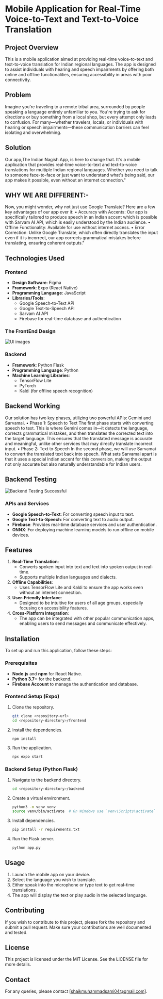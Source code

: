 # Mobile Application for Real-Time Voice-to-Text and Text-to-Voice Translation

## Project Overview
This is a mobile application aimed at providing real-time voice-to-text and text-to-voice translation for Indian regional languages. The app is designed to assist individuals with hearing and speech impairments by offering both online and offline functionalities, ensuring accessibility in areas with poor connectivity.
## Problem

Imagine you're traveling to a remote tribal area, surrounded by people speaking a language entirely unfamiliar to you. You're trying to ask for directions or buy something from a local shop, but every attempt only leads to confusion. For many—whether travelers, locals, or individuals with hearing or speech impairments—these communication barriers can feel isolating and overwhelming.

## Solution

Our app,The Indian Nagish App, is here to change that. It's a mobile application that provides real-time voice-to-text and text-to-voice translations for multiple Indian regional languages. Whether you need to talk to someone face-to-face or just want to understand what's being said, our app makes it possible, even without an internet connection."

## WHY WE ARE DIFFERENT:-

Now, you might wonder, why not just use Google Translate? Here are a few key advantages of our app over it:
• Accuracy with Accents: Our app is specifically tailored to produce speech in an Indian accent which is possible with Sarvam AI API, which is easily understood by the Indian audience.
• Offline Functionality: Available for use without internet access.
• Error Correction: Unlike Google Translate, which often directly translates the input even if it is incorrect, our app corrects grammatical mistakes before translating, ensuring coherent outputs."

## Technologies Used

### Frontend

- **Design Software**: Figma
- **Framework**: Expo (React Native)
- **Programming Language**: JavaScript
- **Libraries/Tools**:
  - Google Speech-to-Text API
  - Google Text-to-Speech API
  - Sarvam AI API
  - Firebase for real-time database and authentication

### The FrontEnd Design

![UI images](image.png)

### Backend

- **Framework**: Python Flask
- **Programming Language**: Python
- **Machine Learning Libraries**:
  - TensorFlow Lite
  - PyTorch
  - Kaldi (for offline speech recognition)

## Backend Working

Our solution has two key phases, utilizing two powerful APIs: Gemini and Sarvamai.
• Phase 1: Speech to Text
The first phase starts with converting speech to text. This is where Gemini comes in—it detects the language, corrects grammatical mistakes, and then translates the corrected text into the target language. This ensures that the translated message is accurate and meaningful, unlike other services that may directly translate incorrect input.
• Phase 2: Text to Speech
In the second phase, we will use Sarvamai to convert the translated text back into speech. What sets Sarvamai apart is that it uses a special Indian accent for this conversion, making the output not only accurate but also naturally understandable for Indian users.

## Backend Testing

![Backend Testing Successful ](image-1.png)

### APIs and Services

- **Google Speech-to-Text**: For converting speech input to text.
- **Google Text-to-Speech**: For converting text to audio output.
- **Firebase**: Provides real-time database services and user authentication.
- **ONNX**: For deploying machine learning models to run offline on mobile devices.

## Features

1. **Real-Time Translation**:
   - Converts spoken input into text and text into spoken output in real-time.
   - Supports multiple Indian languages and dialects.
2. **Offline Capabilities**:
   - Uses TensorFlow Lite and Kaldi to ensure the app works even without an internet connection.
3. **User-Friendly Interface**:
   - Designed to be intuitive for users of all age groups, especially focusing on accessibility features.
4. **Cross-Platform Integration**:
   - The app can be integrated with other popular communication apps, enabling users to send messages and communicate effectively.

## Installation

To set up and run this application, follow these steps:

### Prerequisites

- **Node.js** and **npm** for React Native.
- **Python 3.7+** for the backend.
- **Firebase Account** to manage the authentication and database.

### Frontend Setup (Expo)

1. Clone the repository.
   ```bash
   git clone <repository-url>
   cd <repository-directory>/frontend
   ```
2. Install the dependencies.
   ```bash
   npm install
   ```
3. Run the application.
   ```bash
   npx expo start
   ```

### Backend Setup (Python Flask)

1. Navigate to the backend directory.
   ```bash
   cd <repository-directory>/backend
   ```
2. Create a virtual environment.
   ```bash
   python3 -m venv venv
   source venv/bin/activate  # On Windows use `venv\Scripts\activate`
   ```
3. Install dependencies.
   ```bash
   pip install -r requirements.txt
   ```
4. Run the Flask server.
   ```bash
   python app.py
   ```

## Usage

1. Launch the mobile app on your device.
2. Select the language you wish to translate.
3. Either speak into the microphone or type text to get real-time translations.
4. The app will display the text or play audio in the selected language.

## Contributing

If you wish to contribute to this project, please fork the repository and submit a pull request. Make sure your contributions are well documented and tested.

## License

This project is licensed under the MIT License. See the LICENSE file for more details.

## Contact

For any queries, please contact [shaikmuhammadsami04@gmail.com].

